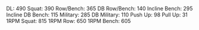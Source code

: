 DL: 490
 Squat: 390
 Row/Bench: 365
 DB Row/Bench: 140
 Incline Bench: 295
 Incline DB Bench: 115
 Military: 285
 DB Military: 110
 Push Up: 98
 Pull Up: 31
 1RPM Squat: 815
 1RPM Row: 650
 1RPM Bench: 605
